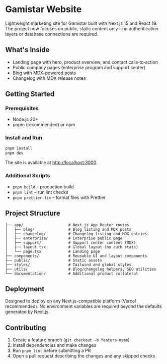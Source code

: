 # Gamistar Website

Lightweight marketing site for Gamistar built with Next.js 15 and React 19. The project now focuses on public, static content only—no authentication layers or database connections are required.

## What's Inside
- Landing page with hero, product overview, and contact calls‑to‑action
- Public company pages (enterprise program and support center)
- Blog with MDX-powered posts
- Changelog with MDX release notes

## Getting Started

### Prerequisites
- Node.js 20+
- pnpm (recommended) or npm

### Install and Run
```bash
pnpm install
pnpm dev
```

The site is available at <http://localhost:3000>.

### Additional Scripts
- `pnpm build` – production build
- `pnpm lint` – run lint checks
- `pnpm prettier-fix` – format files with Prettier

## Project Structure
```
├── app/                    # Next.js App Router routes
│   ├── blog/               # Blog listing and MDX posts
│   ├── changelog/          # Changelog listing and MDX entries
│   ├── enterprise/         # Enterprise public page
│   ├── support/            # Support center content (MDX)
│   ├── layout.tsx          # Global layout (no auth state)
│   └── page.tsx            # Landing page
├── components/             # Reusable UI and layout components
├── public/                 # Static assets
├── styles/                 # Tailwind and global styles
├── utils/                  # Blog/changelog helpers, SEO utilities
└── documentation/          # Additional product collateral
```

## Deployment

Designed to deploy on any Next.js-compatible platform (Vercel recommended). No environment variables are required beyond the defaults generated by Next.js.

## Contributing

1. Create a feature branch (`git checkout -b feature-name`)
2. Install dependencies and make changes
3. Run `pnpm lint` before submitting a PR
4. Open a pull request describing the changes and any skipped checks

